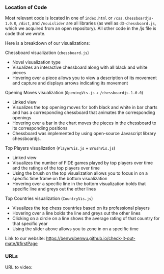 ### Location of Code

Most relevant code is located in one of `index.html` or `/css`. `Chessboardjs-1.0.0`, `/dist`, and `/nouislider` are
all libraries (as well as `d3-chessboard.js`, which we acquired from an open repository). All other code in the /js file
is code that we wrote.

Here is a breakdown of our visualizations:

Chessboard visualization (`chessboard.js`)
- Novel visualization type
- Visualizes an interactive chessboard along with all black and white pieces
- Hovering over a piece allows you to view a description of its movement and capture and displays arrows indicating its movement

Opening Moves visualization (`OpeningVis.js` + `/chessboardjs-1.0.0`)
- Linked view
- Visualizes the top opening moves for both black and white in bar charts and has a corresponding chessboard that animates the corresponding openings
- Hovering over a bar in the chart moves the pieces in the chessboard to its corresponding positions
- Chessboard was implemented by using open-source Javascript library chessboardjs.

Top Players visualization (`PlayerVis.js` + `BrushVis.js`)
- Linked view
- Visualizes the number of FIDE games played by top players over time and the ratings of the top players over time
- Using the brush on the top visualization allows you to focus in on a specific time frame on the bottom visualization
- Hovering over a specific line in the bottom visualization bolds that specific line and greys out the other lines

Top Countries visualization (`CountryVis.js`)
- Visualizes the top chess countries based on its professional players
- Hovering over a line bolds the line and greys out the other lines
- Clicking on a circle on a line shows the average rating of that country for that specific year
- Using the slider above allows you to zone in on a specific time

Link to our website: https://benwubenwu.github.io/check-it-out-mate/#firstPage



### URLs
URL to video:

